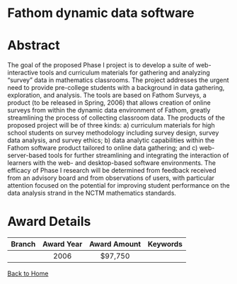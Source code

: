 
Fathom dynamic data software
============================

# Abstract


The goal of the proposed Phase I project is to develop a suite of web-interactive tools and curriculum materials for gathering and analyzing “survey” data in mathematics classrooms. The project addresses the urgent need to provide pre-college students with a background in data gathering, exploration, and analysis. The tools are based on Fathom Surveys, a product (to be released in Spring, 2006) that allows creation of online surveys from within the dynamic data environment of Fathom, greatly streamlining the process of collecting classroom data. The products of the proposed project will be of three kinds: a) curriculum materials for high school students on survey methodology including survey design, survey data analysis, and survey ethics; b) data analytic capabilities within the Fathom software product tailored to online data gathering; and c) web-server-based tools for further streamlining and integrating the interaction of learners with the web- and desktop-based software environments. The efficacy of Phase I research will be determined from feedback received from an advisory board and from observations of users, with particular attention focused on the potential for improving student performance on the data analysis strand in the NCTM mathematics standards.  

# Award Details

|Branch|Award Year|Award Amount|Keywords|
| :---: | :---: | :---: | :---: |
||2006|$97,750||
  
  


[Back to Home](https://github.com/chrischow/dod_sbir_awards#1241)